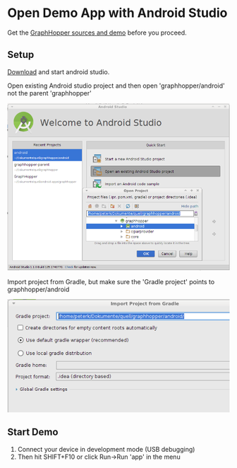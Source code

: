 # Open Demo App with Android Studio

Get the [GraphHopper sources and demo](./index.md) before you proceed.

## Setup

[Download](http://developer.android.com/sdk/index.html) and start android studio. 

Open existing Android studio project and then open 'graphhopper/android' not the parent 'graphhopper'

![Open Existing](./images/android-studio-open-existing.png)

Import project from Gradle, but make sure the 'Gradle project' points to graphhopper/android

![Import project from Gradle](./images/android-studio-import-project-from-gradle.png)

## Start Demo

 1. Connect your device in development mode (USB debugging)
 2. Then hit SHIFT+F10 or click Run->Run 'app' in the menu
